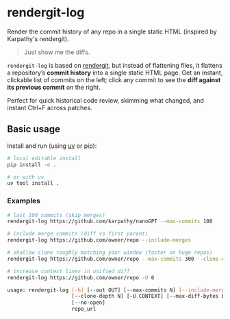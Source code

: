 # rendergit-log
Render the commit history of any repo in a single static HTML (inspired by Karpathy's rendergit).

> Just show me the diffs.

`rendergit-log` is based on [rendergit](https://github.com/karpathy/rendergit), but instead of flattening files, it flattens a repository’s **commit history** into a single static HTML page. Get an instant, clickable list of commits on the left; click any commit to see the **diff against its previous commit** on the right.

Perfect for quick historical code review, skimming what changed, and instant Ctrl+F across patches.

## Basic usage

Install and run (using [uv](https://docs.astral.sh/uv/) or pip):

```bash
# local editable install
pip install -e .

# or with uv
uv tool install .
```
### Examples

```bash
# last 100 commits (skip merges)
rendergit-log https://github.com/karpathy/nanoGPT --max-commits 100

# include merge commits (diff vs first parent)
rendergit-log https://github.com/owner/repo --include-merges

# shallow clone roughly matching your window (faster on huge repos)
rendergit-log https://github.com/owner/repo --max-commits 300 --clone-depth 350

# increase context lines in unified diff
rendergit-log https://github.com/owner/repo -U 6
```

```bash
usage: rendergit-log [-h] [--out OUT] [--max-commits N] [--include-merges]
                     [--clone-depth N] [-U CONTEXT] [--max-diff-bytes BYTES]
                     [--no-open]
                     repo_url
```
